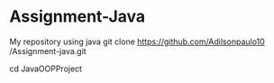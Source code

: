 # Assignment-Java
My repository using java
git clone 
https://github.com/Adilsonpaulo10
/Assignment-java.git

cd JavaOOPProject

